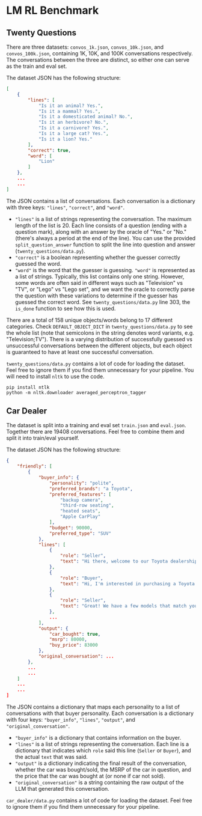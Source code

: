 # LM RL Benchmark

## Twenty Questions
There are three datasets: `convos_1k.json`, `convos_10k.json`, and `convos_100k.json`, containing 1K, 10K, and 100K conversations respectively.
The conversations between the three are distinct, so either one can serve as the train and eval set.

The dataset JSON has the following structure:
``` JSON
[
    {
        "lines": [
            "Is it an animal? Yes.",
            "Is it a mammal? Yes.",
            "Is it a domesticated animal? No.",
            "Is it an herbivore? No.",
            "Is it a carnivore? Yes.",
            "Is it a large cat? Yes.",
            "Is it a lion? Yes."
        ],
        "correct": true,
        "word": [
            "Lion"
        ]
    },
    ...
    ...
]
```

The JSON contains a list of conversations. Each conversation is a dictionary with three keys: `"lines"`, `"correct"`, and `"word"`.
- `"lines"` is a list of strings representing the conversation. The maximum length of the list is 20. Each line consists of a question (ending with a question mark), along with an answer by the oracle of "Yes." or "No." (there's always a period at the end of the line). You can use the provided `split_question_answer` function to split the line into question and answer (`twenty_questions/data.py`).
- `"correct"` is a boolean representing whether the guesser correctly guessed the word.
- `"word"` is the word that the guesser is guessing. `"word"` is represented as a list of strings. Typically, this list contains only one string. However, some words are often said in different ways such as "Television" vs "TV", or "Lego" vs "Lego set", and we want the oracle to correctly parse the question with these variations to determine if the guesser has guessed the correct word. See `twenty_questions/data.py` line 303, the `is_done` function to see how this is used.

There are a total of 158 unique objects/words belong to 17 different categories. Check `DEFAULT_OBJECT_DICT` in `twenty_questions/data.py` to see the whole list (note that semicolons in the string denotes word variants, e.g. "Television;TV"). There is a varying distribution of successfully guessed vs unsuccessful conversations between the different objects, but each object is guaranteed to have at least one successful conversation.

`twenty_questions/data.py` contains a lot of code for loading the dataset. Feel free to ignore them if you find them unnecessary for your pipeline. You will need to install `nltk` to use the code.
``` shell
pip install ntlk
python -m nltk.downloader averaged_perceptron_tagger
```

## Car Dealer
The dataset is split into a training and eval set `train.json` and `eval.json`. Together there are 19408 conversations. Feel free to combine them and split it into train/eval yourself.

The dataset JSON has the following structure:
``` JSON
{
    "friendly": [
        {
            "buyer_info": {
                "personality": "polite",
                "preferred_brands": "a Toyota",
                "preferred_features": [
                    "backup camera",
                    "third-row seating",
                    "heated seats",
                    "Apple CarPlay"
                ],
                "budget": 90000,
                "preferred_type": "SUV"
            },
            "lines": [
                {
                    "role": "Seller",
                    "text": "Hi there, welcome to our Toyota dealership. How can I assist you today?"
                },
                {
                    "role": "Buyer",
                    "text": "Hi, I'm interested in purchasing a Toyota SUV. I'm looking for one with a backup camera, third-row seating, heated seats, and Apple CarPlay."
                },
                {
                    "role": "Seller",
                    "text": "Great! We have a few models that match your requirements. What's your budget for this purchase?"
                },
                ...
            ],
            "output": {
                "car_bought": true,
                "msrp": 80000,
                "buy_price": 83000
            },
            "original_conversation": ...
        },
        ...
        ...
    ]
    ...
    ...
]
```

The JSON contains a dictionary that maps each personality to a list of conversations with that buyer personality. Each conversation is a dictionary with four keys: `"buyer_info"`, `"lines"`, `"output"`, and `"original_conversation"`.
- `"buyer_info"` is a dictionary that contains information on the buyer.
- `"lines"` is a list of strings representing the conversation. Each line is a dictionary that indicates which `role` said this line (`Seller` or `Buyer`), and the actual `text` that was said.
- `"output"` is a dictionary indicating the final result of the conversation, whether the car was bought/sold, the MSRP of the car in question, and the price that the car was bought at (or none if car not sold).
- `"original_conversation"` is a string containing the raw output of the LLM that generated this conversation.

`car_dealer/data.py` contains a lot of code for loading the dataset. Feel free to ignore them if you find them unnecessary for your pipeline.
